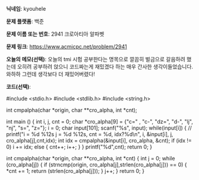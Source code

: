 **닉네임**: kyouhele

**문제 플랫폼**: 백준	

**문제 이름 또는 번호**: 2941 크로아티아 알파벳

**문제 링크**:  https://www.acmicpc.net/problem/2941

**오늘의 메모(선택)**: 
오늘의 tmi 시험 공부한다는 명목으로 깔끔히 벌금으로 갈음하려 했는데 오히려 공부하려 앉으니 코드짜는게 재밌겠다 하는 매우 간사한 생각이들었습니다. 와하하
그런데 생각보다 더 재밌어버렸다!

**코드(선택)**:

#include <stdio.h>
#include <stdlib.h>
#include <string.h>

int cmpalpha(char *origin, char **cro_alpha, int *cnt);


int main ()
{
	int i, j, cnt = 0;
	char *cro_alpha[9] = {"c=" , "c-", "dz=", "d-", "lj", "nj", "s=", "z="};
	i = 0;
	char input[101];
	scanf("%s", input);
	while(input[i])
	{
		// printf("i = %d %12s  j = %d %12s, cnt = %d, idx?%d\n", i, &input[i], j, cro_alpha[j],cnt,idx);
		int idx = cmpalpha(&input[i], cro_alpha,  &cnt);
		if (idx != 0)
		i += idx;
		else
		{
			cnt++;
			i++;
		}
	}
	printf("%d",cnt);
	return 0;
}

int cmpalpha(char *origin, char **cro_alpha, int *cnt)
{
	int j = 0;
	while (cro_alpha[j])
	{
		if (strncmp(origin, cro_alpha[j],strlen(cro_alpha[j])) == 0)
		{
			*cnt += 1;
			return (strlen(cro_alpha[j]));
		}
		j++;
	}
	return 0;
}
